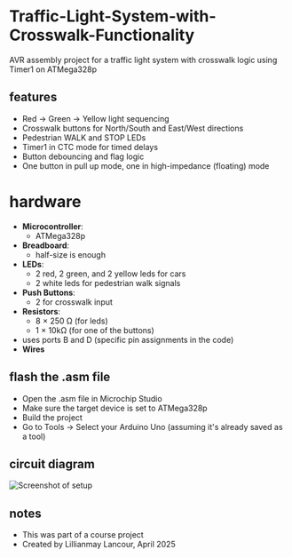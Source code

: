 # Traffic-Light-System-with-Crosswalk-Functionality
AVR assembly project for a traffic light system with crosswalk logic using Timer1 on ATMega328p

## features
- Red → Green → Yellow light sequencing
- Crosswalk buttons for North/South and East/West directions
- Pedestrian WALK and STOP LEDs
- Timer1 in CTC mode for timed delays
- Button debouncing and flag logic
- One button in pull up mode, one in high-impedance (floating) mode

# hardware
- **Microcontroller**:
  - ATMega328p
- **Breadboard**:
  - half-size is enough
- **LEDs**:
  - 2 red, 2 green, and 2 yellow leds for cars
  - 2 white leds for pedestrian walk signals
- **Push Buttons**:
  - 2 for crosswalk input
- **Resistors**:
  - 8 × 250 Ω (for leds)
  - 1 × 10kΩ (for one of the buttons)
- uses ports B and D (specific pin assignments in the code)
- **Wires**
  
## flash the .asm file
- Open the .asm file in Microchip Studio
- Make sure the target device is set to ATMega328p
- Build the project
- Go to Tools → Select your Arduino Uno (assuming it's already saved as a tool)

## circuit diagram
![Screenshot of setup](https://github.com/user-attachments/assets/f7146596-c1ff-4e57-a3c4-711b34a0ce86)

## notes
- This was part of a course project
- Created by Lillianmay Lancour, April 2025

